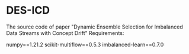 # DES-ICD
The source code of paper "Dynamic Ensemble Selection for Imbalanced Data Streams with Concept Drift"
Requirements:

numpy==1.21.2
scikit-multiflow==0.5.3
imbalanced-learn==0.7.0
